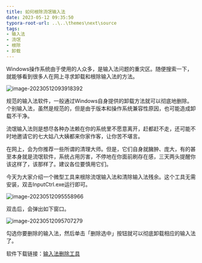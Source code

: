 ```yaml
---
title: 如何根除流氓输入法
date: 2023-05-12 09:35:50
typora-root-url: ..\..\themes\next\source
tags:
- 输入法
- 流氓
- 根除
- 卸载
---
```


Windows操作系统由于使用的人众多，是输入法问题的重灾区。随便搜索一下，就能够看到很多人在网上寻求卸载和根除输入法的方法。

<!--more-->

![image-20230512093918392](/images/image-20230512093918392.png)

规范的输入法软件，一般通过Windows自身提供的卸载方法就可以彻底地删除。个别输入法，虽然是规范的，但是由于版本和操作系统兼容性原因，也可能造成卸载不干净。

流氓输入法则是想尽各种办法赖在你的系统里不愿意离开，赶都赶不走，还可能不时地邀请它的七大姑八大姨都来你家作客，让你苦不堪言。

在网上，会为你推荐一些所谓的清理大师。但是，它们自身就臃肿、庞大，有的甚至本身就是流氓软件，系统占用厉害，不停地在你面前刷存在感，三天两头提醒你该这样了，该那样了。建议各位要慎用它们。

今天为大家介绍一个微型工具来根除流氓输入法和清除输入法残余。这个工具无需安装，双击InputCtrl.exe运行即可。

![image-20230512095558966](/images/image-20230512095558966.png)

双击后，会弹出如下窗口。

![image-20230512095707279](/images/image-20230512095707279.png)

勾选你要删除的输入法，然后单击「删除选中」按钮就可以彻底卸载相应的输入法了。

软件下载链接：[输入法删除工具](https://link.zhihu.com/?target=https%3A//gitee.com/sbxlm/sbxlm/releases/download/20230312/%25E8%25BE%2593%25E5%2585%25A5%25E6%25B3%2595%25E5%2588%25A0%25E9%2599%25A4%25E5%25B7%25A5%25E5%2585%25B7.zip)